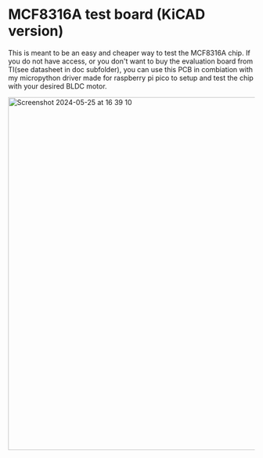 # MCF8316A test board (KiCAD version)

This is meant to be an easy and cheaper way to test the MCF8316A chip. If you do not have access, 
or you don't want to buy the evaluation board from TI(see datasheet in doc subfolder), 
you can use this PCB in combiation with my micropython driver made for raspberry pi pico to setup and 
test the chip with your desired BLDC motor. 

<img width="720" alt="Screenshot 2024-05-25 at 16 39 10" src="https://github.com/sqrtmo/MCF8316A_test_PCB/assets/3294483/c7318c61-f161-4b49-aa21-095db323305c">


